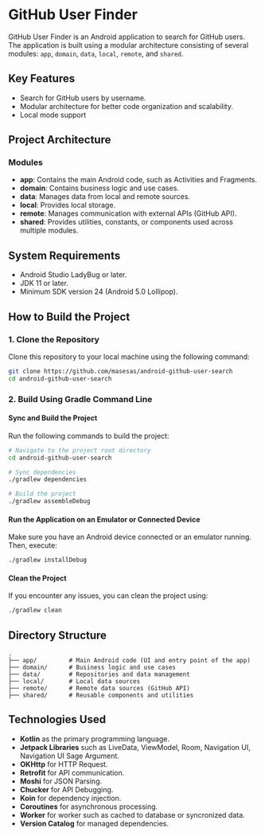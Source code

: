 # GitHub User Finder

GitHub User Finder is an Android application to search for GitHub users. The application is built using a modular architecture consisting of several modules: `app`, `domain`, `data`, `local`, `remote`, and `shared`.

## Key Features
- Search for GitHub users by username.
- Modular architecture for better code organization and scalability.
- Local mode support

## Project Architecture

### Modules
- **app**: Contains the main Android code, such as Activities and Fragments.
- **domain**: Contains business logic and use cases.
- **data**: Manages data from local and remote sources.
- **local**: Provides local storage.
- **remote**: Manages communication with external APIs (GitHub API).
- **shared**: Provides utilities, constants, or components used across multiple modules.

## System Requirements
- Android Studio LadyBug or later.
- JDK 11 or later.
- Minimum SDK version 24 (Android 5.0 Lollipop).

## How to Build the Project

### 1. Clone the Repository
Clone this repository to your local machine using the following command:
```bash
git clone https://github.com/masesas/android-github-user-search
cd android-github-user-search
```

### 2. Build Using Gradle Command Line

#### Sync and Build the Project
Run the following commands to build the project:
```bash
# Navigate to the project root directory
cd android-github-user-search

# Sync dependencies
./gradlew dependencies

# Build the project
./gradlew assembleDebug
```

#### Run the Application on an Emulator or Connected Device
Make sure you have an Android device connected or an emulator running. Then, execute:
```bash
./gradlew installDebug
```

#### Clean the Project
If you encounter any issues, you can clean the project using:
```bash
./gradlew clean
```

## Directory Structure
```
.
├── app/         # Main Android code (UI and entry point of the app)
├── domain/      # Business logic and use cases
├── data/        # Repositories and data management
├── local/       # Local data sources
├── remote/      # Remote data sources (GitHub API)
├── shared/      # Reusable components and utilities
```

## Technologies Used
- **Kotlin** as the primary programming language.
- **Jetpack Libraries** such as LiveData, ViewModel, Room, Navigation UI, Navigation UI Sage Argument.
- **OKHttp** for HTTP Request.
- **Retrofit** for API communication.
- **Moshi** for JSON Parsing.
- **Chucker** for API Debugging.
- **Koin** for dependency injection.
- **Coroutines** for asynchronous processing.
- **Worker** for worker such as cached to database or syncronized data.
- **Version Catalog** for managed dependencies.